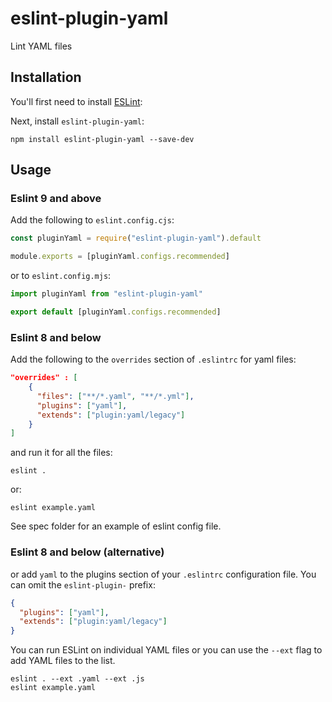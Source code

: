 # eslint-plugin-yaml

Lint YAML files

## Installation

You'll first need to install [ESLint](http://eslint.org):

Next, install `eslint-plugin-yaml`:

```shell
npm install eslint-plugin-yaml --save-dev
```

## Usage

### Eslint 9 and above

Add the following to `eslint.config.cjs`:

```js
const pluginYaml = require("eslint-plugin-yaml").default

module.exports = [pluginYaml.configs.recommended]
```

or to `eslint.config.mjs`:

```js
import pluginYaml from "eslint-plugin-yaml"

export default [pluginYaml.configs.recommended]
```

### Eslint 8 and below

Add the following to the `overrides` section of `.eslintrc` for yaml files:

```json
"overrides" : [
    {
      "files": ["**/*.yaml", "**/*.yml"],
      "plugins": ["yaml"],
      "extends": ["plugin:yaml/legacy"]
    }
]
```

and run it for all the files:

```shell
eslint .
```

or:

```shell
eslint example.yaml
```

See spec folder for an example of eslint config file.

### Eslint 8 and below (alternative)

or add `yaml` to the plugins section of your `.eslintrc` configuration file. You can omit the `eslint-plugin-` prefix:

```json
{
  "plugins": ["yaml"],
  "extends": ["plugin:yaml/legacy"]
}
```

You can run ESLint on individual YAML files or you can use the `--ext` flag to add YAML files to the list.

```shell
eslint . --ext .yaml --ext .js
eslint example.yaml
```
